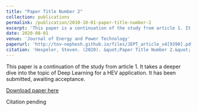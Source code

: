 ```yaml
---
title: "Paper Title Number 2"
collection: publications
permalink: /publication/2010-10-01-paper-title-number-2
excerpt: 'This paper is a continuation of the study from article 1. It takes a deeper dive into the topic of Deep Learning for a HEV application.'
date: 2020-08-01
venue: 'Journal of Energy and Power Technology'
paperurl: 'http://tov-nephesh.github.io/files/JEPT_article_v4[9390].pdf'
citation: 'Hespeler, Steven. (2020). &quot;Paper Title Number 2.&quot; <i>Journal 1</i>. 1(2).'
---
```

This paper is a continuation of the study from article 1. It takes a deeper dive into the topic of Deep Learning for a HEV application. It has been submitted, awaiting acceptance.

[Download paper here](http://tov-nephesh.github.io/files/JEPT_article_v4[9390].pdf)

Citation pending
